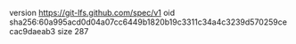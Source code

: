 version https://git-lfs.github.com/spec/v1
oid sha256:60a995acd0d04a07cc6449b1820b19c3311c34a4c3239d570259cecac9daeab3
size 287
